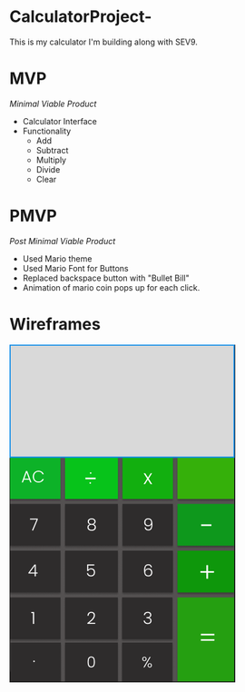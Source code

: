# CalculatorProject-
This is my calculator I'm building along with SEV9.

# MVP
*Minimal Viable Product*

- Calculator Interface
- Functionality
  - Add
  - Subtract
  - Multiply
  - Divide 
  - Clear

# PMVP
*Post Minimal Viable Product*
  - Used Mario theme
  - Used Mario Font for Buttons
  - Replaced backspace button with "Bullet Bill"
  - Animation of mario coin pops up for each click.

  

  
# Wireframes
 
![wireframe](.\Calculator.PNG)

